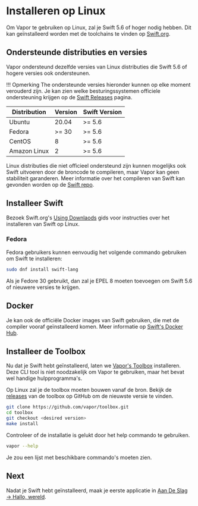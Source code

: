 # Installeren op Linux

Om Vapor te gebruiken op Linux, zal je Swift 5.6 of hoger nodig hebben. Dit kan geïnstalleerd worden met de toolchains te vinden op [Swift.org](https://swift.org/download/).

## Ondersteunde distributies en versies

Vapor ondersteund dezelfde versies van Linux distributies die Swift 5.6 of hogere versies ook ondersteunen.

!!! Opmerking
    The ondersteunde versies hieronder kunnen op elke moment verouderd zijn. Je kan zien welke besturingssystemen officiele ondersteuning krijgen op de [Swift Releases](https://swift.org/download/#releases/) pagina.

|Distribution|Version|Swift Version|
|-|-|-|
|Ubuntu|20.04|>= 5.6|
|Fedora|>= 30|>= 5.6|
|CentOS|8|>= 5.6|
|Amazon Linux|2|>= 5.6|

Linux distributies die niet officieel ondersteund zijn kunnen mogelijks ook Swift uitvoeren door de broncode te compileren, maar Vapor kan geen stabiliteit garanderen. Meer informatie over het compileren van Swift kan gevonden worden op de [Swift repo](https://github.com/apple/swift#getting-started).

## Installeer Swift

Bezoek Swift.org's [Using Downlaods](https://swift.org/download/#using-downloads) gids voor instructies over het installeren van Swift op Linux.

### Fedora

Fedora gebruikers kunnen eenvoudig het volgende commando gebruiken om Swift te installeren:

```sh
sudo dnf install swift-lang
```

Als je Fedore 30 gebruikt, dan zal je EPEL 8 moeten toevoegen om Swift 5.6 of nieuwere versies te krijgen.

## Docker

Je kan ook de officiële Docker images van Swift gebruiken, die met de compiler vooraf geïnstalleerd komen. Meer informatie op [Swift's Docker Hub](https://hub.docker.com/_/swift).

## Installeer de Toolbox

Nu dat je Swift hebt geïnstalleerd, laten we [Vapor's Toolbox](https://github.com/vapor/toolbox) installeren. Deze CLI tool is niet noodzakelijk om Vapor te gebruiken, maar het bevat wel handige hulpprogramma's.

Op Linux zal je de toolbox moeten bouwen vanaf de bron. Bekijk de <a href="https://github.com/vapor/toolbox/releases" target="_blank">releases</a> van de toolbox op GitHub om de nieuwste versie te vinden.

```sh
git clone https://github.com/vapor/toolbox.git
cd toolbox
git checkout <desired version>
make install
```

Controleer of de installatie is gelukt door het help commando te gebruiken.

```sh
vapor --help
```

Je zou een lijst met beschikbare commando's moeten zien.

## Next

Nadat je Swift hebt geïnstalleerd, maak je eerste applicatie in [Aan De Slag &rarr; Hallo, wereld](../getting-started/hello-world.md).
